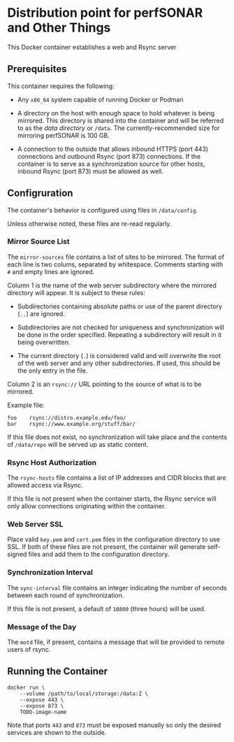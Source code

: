 # Distribution point for perfSONAR and Other Things

This Docker container establishes a web and Rsync server 

## Prerequisites

This container requires the following:

 * Any `x86_64` system capable of running Docker or Podman

 * A directory on the host with enough space to hold whatever is being
   mirrored.  This directory is shared into the container and will be
   referred to as the _data directory_ or `/data`.  The
   currently-recommended size for mirroring perfSONAR is 100 GB.

 * A connection to the outside that allows inbound HTTPS (port 443)
   connections and outbound Rsync (port 873) connections.  If the
   container is to serve as a synchronization source for other hosts,
   inbound Rsync (port 873) must be allowed as well.


## Configruration

The container's behavior is configured using files in `/data/config`.

Unless otherwise noted, these files are re-read regularly.


### Mirror Source List

The `mirror-sources` file contains a list of sites to be mirrored.  The
format of each line is two colums, separated by whitespace.  Comments
starting with `#` and empty lines are ignored.

Column 1 is the name of the web server subdirectory where the mirrored
directory will appear.  It is subject to these rules:

 * Subdirectories containing absolute paths or use of the parent
   directory (`..`) are ignored.

 * Subdirectories are not checked for uniqueness and synchronization
   will be done in the order specified.  Repeating a subdirectory will
   result in it being overwritten.

 * The current directory (`.`) is considered valid and will overwrite
   the root of the web server and any other subdirectories.  If used,
   this should be the only entry in the file.

Column 2 is an `rsync://` URL pointing to the source of what is to be
mirrored.

Example file:
```
foo    rsync://distro.example.edu/foo/
bar    rsync://www.example.org/stuff/bar/
```

If this file does not exist, no synchronization will take place and
the contents of `/data/repo` will be served up as static content.


### Rsync Host Authorization

The `rsync-hosts` file contains a list of IP addresses and CIDR blocks
that are allowed access via Rsync.

If this file is not present when the container starts, the Rsync
service will only allow connections originating within the container.


### Web Server SSL

Place valid `key.pem` and `cert.pem` files in the configuration
directory to use SSL.  If both of these files are not present, the
container will generate self-signed files and add them to the
configuration directory.


### Synchronization Interval

The `sync-interval` file contains an integer indicating the number of
seconds between each round of synchronization.

If this file is not present, a default of `10800` (three hours) will
be used.


### Message of the Day

The `motd` file, if present, contains a message that will be provided
to remote users of rsync.



## Running the Container

```
docker run \
    --volume /path/to/local/storage:/data:Z \
    --expose 443 \
    --expose 873 \
    TODO-image-name
```

Note that ports `443` and `873` must be exposed manually so only the
desired services are shown to the outside.
